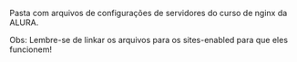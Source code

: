 Pasta com arquivos de configurações de servidores do curso de nginx da ALURA. 

Obs: Lembre-se de linkar os arquivos para os sites-enabled para que eles funcionem!
